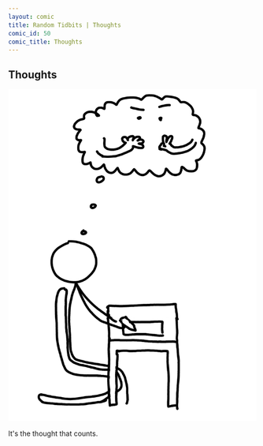 ```yaml
---
layout: comic
title: Random Tidbits | Thoughts
comic_id: 50
comic_title: Thoughts
---
```


## Thoughts

![](/assets/images/50.png)

It's the thought that counts.
